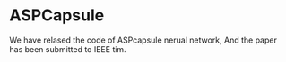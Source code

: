 # ASPCapsule

We have relased the code of ASPcapsule nerual network, And the paper has been submitted to IEEE tim.

